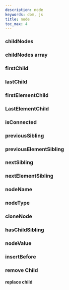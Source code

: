 ```yaml
---
description: node
keywords: dom, js
title: node
toc_max: 4
---
```


### childNodes


### childNodes array


### firstChild


### lastChild


### firstElementChild


### LastElementChild


### isConnected


### previousSibling


### previousElementSibling


### nextSibling


### nextElementSibling


### nodeName


### nodeType


### cloneNode


### hasChildSibling


### nodeValue


### insertBefore


### remove Child


#### replace child
